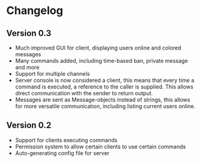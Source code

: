 # Changelog

## Version 0.3
* Much improved GUI for client, displaying users online and colored messages
* Many commands added, including time-based ban, private message and more
* Support for multiple channels
* Server console is now considered a client, this means that every time a command is executed, a reference to the caller is supplied. This allows direct communication with the sender to return output.
* Messages are sent as Message-objects instead of strings, this allows for more versatile communication, including listing current users online.

## Version 0.2
* Support for clients executing commands
* Permission system to allow certain clients to use certain commands
* Auto-generating config file for server
